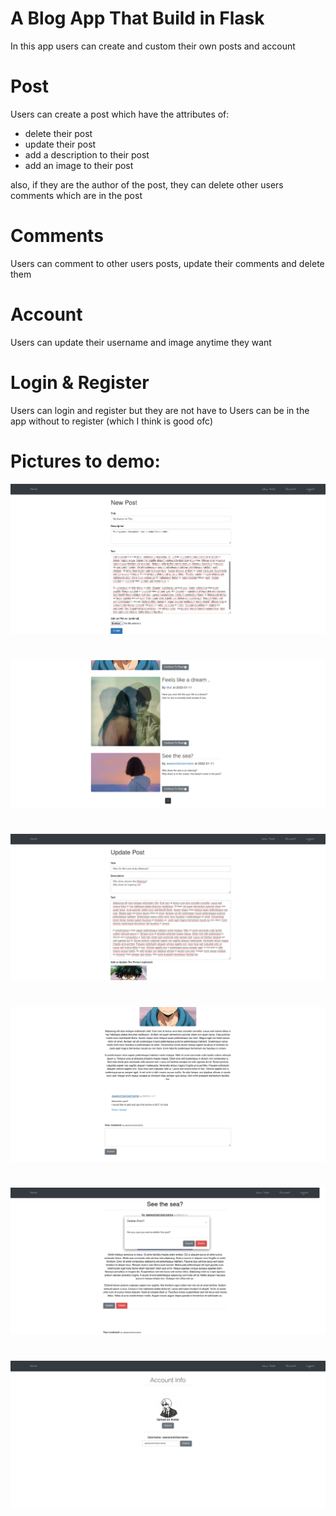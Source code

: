 # A Blog App That Build in Flask

In this app users can create and custom their own posts and account

# Post
Users can create a post which have the attributes of:
* delete their post
* update their post
* add a description to their post
* add an image to their post

also, if they are the author of the post, they can delete other users comments which are in the post


# Comments
Users can comment to other users posts, update their comments and delete them


# Account
Users can update their username and image anytime they want

# Login & Register
Users can login and register but they are not have to
Users can be in the app without to register (which I think is good ofc)


# Pictures to demo:
![alt-text](https://github.com/Tikay-code/Flask-Blog-App/blob/main/Pictures/NewPost.png?raw=true)
#
![alt-text](https://github.com/Tikay-code/Flask-Blog-App/blob/main/Pictures/HomePage.png?raw=true)
#
![alt-text](https://github.com/Tikay-code/Flask-Blog-App/blob/main/Pictures/PostUpdate.png?raw=true)
#
![alt-text](https://github.com/Tikay-code/Flask-Blog-App/blob/main/Pictures/PostPage.png?raw=true)
#
![alt-text](https://github.com/Tikay-code/Flask-Blog-App/blob/main/Pictures/Delete.png?raw=true)
#
![alt-text](https://github.com/Tikay-code/Flask-Blog-App/blob/main/Pictures/Account.png?raw=true)
#
